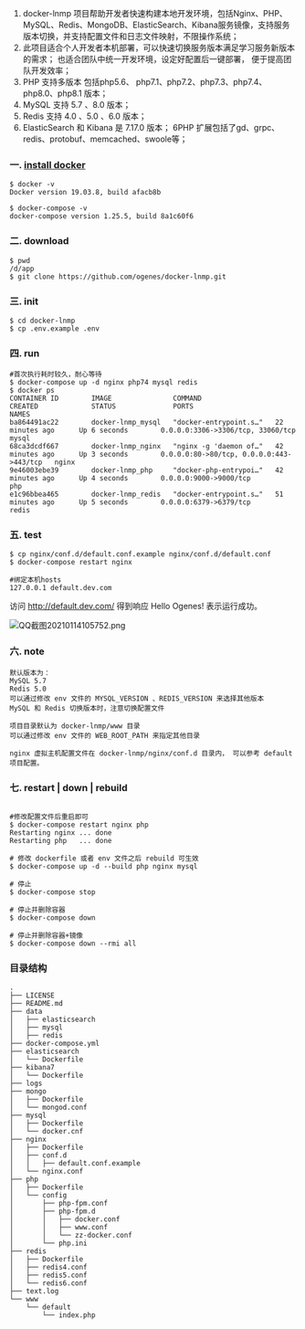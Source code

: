 1. docker-lnmp 项目帮助开发者快速构建本地开发环境，包括Nginx、PHP、MySQL、Redis、MongoDB、ElasticSearch、Kibana服务镜像，支持服务版本切换，并支持配置文件和日志文件映射，不限操作系统；
2. 此项目适合个人开发者本机部署，可以快速切换服务版本满足学习服务新版本的需求； 也适合团队中统一开发环境，设定好配置后一键部署， 便于提高团队开发效率；
2. PHP 支持多版本 包括php5.6、 php7.1、php7.2、php7.3、php7.4、php8.0、php8.1 版本；
3. MySQL 支持 5.7 、8.0 版本；
4. Redis 支持 4.0 、5.0 、6.0 版本；
5. ElasticSearch 和 Kibana 是 7.17.0 版本；
6PHP 扩展包括了gd、grpc、redis、protobuf、memcached、swoole等；

### 一. [install docker](https://github.com/ogenes/docker-lnmp/wiki/Docker-%E7%AE%80%E4%BB%8B%E5%8F%8A%E5%AE%89%E8%A3%85)

```
$ docker -v
Docker version 19.03.8, build afacb8b

$ docker-compose -v
docker-compose version 1.25.5, build 8a1c60f6

```

### 二. download
```$xslt
$ pwd
/d/app
$ git clone https://github.com/ogenes/docker-lnmp.git
```
### 三. init
```shell script
$ cd docker-lnmp
$ cp .env.example .env
```

### 四. run
```shell script
#首次执行耗时较久，耐心等待
$ docker-compose up -d nginx php74 mysql redis
$ docker ps
CONTAINER ID        IMAGE               COMMAND                  CREATED             STATUS              PORTS                                      NAMES
ba864491ac22        docker-lnmp_mysql   "docker-entrypoint.s…"   22 minutes ago      Up 6 seconds        0.0.0.0:3306->3306/tcp, 33060/tcp          mysql
68ca3dcdf667        docker-lnmp_nginx   "nginx -g 'daemon of…"   42 minutes ago      Up 3 seconds        0.0.0.0:80->80/tcp, 0.0.0.0:443->443/tcp   nginx
9e46003ebe39        docker-lnmp_php     "docker-php-entrypoi…"   42 minutes ago      Up 4 seconds        0.0.0.0:9000->9000/tcp                     php
e1c96bbea465        docker-lnmp_redis   "docker-entrypoint.s…"   51 minutes ago      Up 5 seconds        0.0.0.0:6379->6379/tcp                     redis
```

### 五. test
```
$ cp nginx/conf.d/default.conf.example nginx/conf.d/default.conf
$ docker-compose restart nginx

#绑定本机hosts
127.0.0.1 default.dev.com

```
访问 http://default.dev.com/ 得到响应 Hello Ogenes! 表示运行成功。

![QQ截图20210114105752.png](https://i.loli.net/2021/01/14/NPTJhEgcszFZaOp.png)

### 六. note
    默认版本为：
    MySQL 5.7
    Redis 5.0
    可以通过修改 env 文件的 MYSQL_VERSION 、REDIS_VERSION 来选择其他版本
    MySQL 和 Redis 切换版本时，注意切换配置文件

    项目目录默认为 docker-lnmp/www 目录
    可以通过修改 env 文件的 WEB_ROOT_PATH 来指定其他目录

    nginx 虚拟主机配置文件在 docker-lnmp/nginx/conf.d 目录内， 可以参考 default 项目配置。

### 七. restart | down | rebuild

```shell script

#修改配置文件后重启即可
$ docker-compose restart nginx php
Restarting nginx ... done
Restarting php   ... done

# 修改 dockerfile 或者 env 文件之后 rebuild 可生效
$ docker-compose up -d --build php nginx mysql

# 停止
$ docker-compose stop

# 停止并删除容器
$ docker-compose down

# 停止并删除容器+镜像
$ docker-compose down --rmi all

```

### 目录结构

```
.
├── LICENSE
├── README.md
├── data
│   ├── elasticsearch
│   ├── mysql
│   ├── redis
├── docker-compose.yml
├── elasticsearch
│   └── Dockerfile
├── kibana7
│   └── Dockerfile
├── logs
├── mongo
│   ├── Dockerfile
│   └── mongod.conf
├── mysql
│   ├── Dockerfile
│   └── docker.cnf
├── nginx
│   ├── Dockerfile
│   ├── conf.d
│   │   ├── default.conf.example
│   └── nginx.conf
├── php
│   ├── Dockerfile
│   └── config
│       ├── php-fpm.conf
│       ├── php-fpm.d
│       │   ├── docker.conf
│       │   ├── www.conf
│       │   └── zz-docker.conf
│       └── php.ini
├── redis
│   ├── Dockerfile
│   ├── redis4.conf
│   ├── redis5.conf
│   └── redis6.conf
├── text.log
└── www
    └── default
        └── index.php

```

